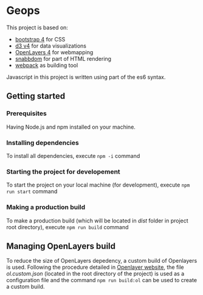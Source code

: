 # Geops
This project is based on:
 - [bootstrap 4](https://getbootstrap.com/) for CSS
 - [d3 v4](https://d3js.org/) for data visualizations
 - [OpenLayers 4](https://openlayers.org/) for webmapping
 - [snabbdom](https://github.com/snabbdom/snabbdom) for part of HTML rendering
 - [webpack](https://webpack.js.org/) as building tool
 
Javascript in this project is written using part of the es6 syntax.

## Getting started
### Prerequisites
Having Node.js and npm installed on your machine.
### Installing dependencies
To install all dependencies, execute `npm -i` command
### Starting the project for developement
To start the project on your local machine (for development), execute `npm run start` command
### Making a production build
To make a production build (which will be located in _dist_ folder in project root directory), execute `npm run build` command
## Managing OpenLayers build
To reduce the size of OpenLayers depedency, a custom build of Openlayers is used. Following the procedure detailed in [Openlayer website](https://openlayers.org/en/latest/doc/tutorials/custom-builds.html), the file _ol.custom.json_ (located in the root directory of the project) is used as a configuration file and the command `npm run build:ol` can be used to create a custom build.